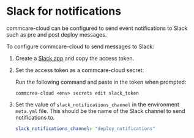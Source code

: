 # Slack for notifications

commcare-cloud can be configured to send event notifications to Slack such as
pre and post deploy messages.

To configure commcare-cloud to send messages to Slack:

1. Create a [Slack app](https://api.slack.com/authentication/basics) and copy the
access token.
2. Set the access token as a commcare-cloud secret:

    Run the following command and paste in the token when prompted:
    ```shell
    commcrea-cloud <env> secrets edit slack_token
    ```
3. Set the value of `slack_notifications_channel` in the environment `meta.yml` file. This
should be the name of the Slack channel to send notifications to.

    ```yml
    slack_notifications_channel: "deploy_notifications"
    ```
